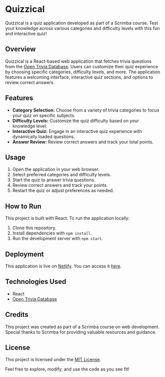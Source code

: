 # Quizzical

Quizzical is a quiz application developed as part of a Scrimba course. Test your knowledge across various categories and difficulty levels with this fun and interactive quiz!

## Overview

Quizzical is a React-based web application that fetches trivia questions from the [Open Trivia Database](https://opentdb.com/). Users can customize their quiz experience by choosing specific categories, difficulty levels, and more. The application features a welcoming interface, interactive quiz sections, and options to review correct answers.

## Features

- **Category Selection:** Choose from a variety of trivia categories to focus your quiz on specific subjects.
- **Difficulty Levels:** Customize the quiz difficulty based on your knowledge level.
- **Interactive Quiz:** Engage in an interactive quiz experience with dynamically loaded questions.
- **Answer Review:** Review correct answers and track your total points.

## Usage

1. Open the application in your web browser.
2. Select preferred categories and difficulty levels.
3. Start the quiz to answer trivia questions.
4. Review correct answers and track your points.
5. Restart the quiz or adjust preferences as needed.

## How to Run

This project is built with React. To run the application locally:

1. Clone this repository.
2. Install dependencies with `npm install`.
3. Run the development server with `npm start`.

## Deployment

This application is live on [Netlify](https://main--tourmaline-unicorn-2d4c1a.netlify.app). You can access it [here](https://main--tourmaline-unicorn-2d4c1a.netlify.app).

## Technologies Used

- React
- [Open Trivia Database](https://opentdb.com/)

## Credits

This project was created as part of a Scrimba course on web development. Special thanks to Scrimba for providing valuable resources and guidance.

## License

This project is licensed under the [MIT License](LICENSE).

Feel free to explore, modify, and use the code as you see fit!
